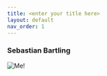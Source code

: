 ```yaml
---
title: <enter your title here>
layout: default
nav_order: 1
---
```

  
### Sebastian Bartling
  
![Me!](/assets/images/.jpg "Me")

